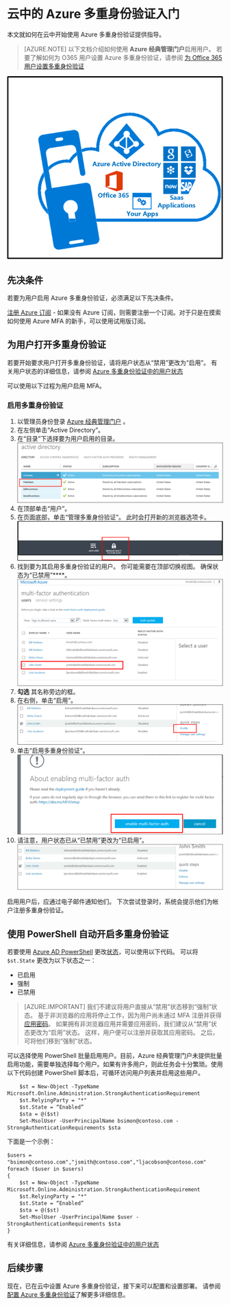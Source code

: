 <properties
    pageTitle="云中的 Azure MFA 入门 | Azure"
    description="Azure 多重身份验证页介绍了如何在云中开始使用 Azure MFA。"
    services="multi-factor-authentication"
    documentationcenter=""
    author="kgremban"
    manager="femila"
    editor="yossib"
    translationtype="Human Translation" />
<tags
    ms.assetid="6b2e6549-1a26-4666-9c4a-cbe5d64c4e66"
    ms.service="multi-factor-authentication"
    ms.workload="identity"
    ms.tgt_pltfrm="na"
    ms.devlang="na"
    ms.topic="get-started-article"
    ms.date="03/14/2017"
    wacn.date="04/24/2017"
    ms.author="kgremban"
    ms.sourcegitcommit="a114d832e9c5320e9a109c9020fcaa2f2fdd43a9"
    ms.openlocfilehash="c543d8ce82c521dd91b9f0a2b2ae7f4ce56b7d74"
    ms.lasthandoff="04/14/2017" />

# <a name="getting-started-with-azure-multi-factor-authentication-in-the-cloud"></a>云中的 Azure 多重身份验证入门
本文就如何在云中开始使用 Azure 多重身份验证提供指导。

> [AZURE.NOTE]
> 以下文档介绍如何使用 **Azure 经典管理门户**启用用户。 若要了解如何为 O365 用户设置 Azure 多重身份验证，请参阅 [为 Office 365 用户设置多重身份验证](https://support.office.com/article/Set-up-multi-factor-authentication-for-Office-365-users-8f0454b2-f51a-4d9c-bcde-2c48e41621c6?ui=en-US&rs=en-US&ad=US)

![云中的 MFA](./media/multi-factor-authentication-get-started-cloud/mfa_in_cloud.png)

## <a name="prerequisites"></a>先决条件
若要为用户启用 Azure 多重身份验证，必须满足以下先决条件。

[注册 Azure 订阅](/pricing/1rmb-trial/) - 如果没有 Azure 订阅，则需要注册一个订阅。对于只是在摸索如何使用 Azure MFA 的新手，可以使用试用版订阅。

## <a name="turn-on-two-step-verification-for-users"></a>为用户打开多重身份验证
若要开始要求用户打开多重身份验证，请将用户状态从“禁用”更改为“启用”。 有关用户状态的详细信息，请参阅 [Azure 多重身份验证中的用户状态](/documentation/articles/multi-factor-authentication-get-started-user-states/)

可以使用以下过程为用户启用 MFA。

### <a name="to-turn-on-multi-factor-authentication"></a>启用多重身份验证
1. 以管理员身份登录 [Azure 经典管理门户](https://manage.windowsazure.cn) 。
2. 在左侧单击“Active Directory”。
3. 在“目录”下选择要为用户启用的目录。
   ![单击目录](./media/multi-factor-authentication-get-started-cloud/directory1.png)
4. 在顶部单击“用户”。
5. 在页面底部，单击“管理多重身份验证”。 此时会打开新的浏览器选项卡。
   ![单击目录](./media/multi-factor-authentication-get-started-cloud/manage1.png)
6. 找到要为其启用多重身份验证的用户。 你可能需要在顶部切换视图。 确保状态为“已禁用”****。
   ![启用用户](./media/multi-factor-authentication-get-started-cloud/enable1.png)
7. **勾选** 其名称旁边的框。
8. 在右侧，单击“启用”。
   ![启用用户](./media/multi-factor-authentication-get-started-cloud/user1.png)
9. 单击“启用多重身份验证”。
   ![启用用户](./media/multi-factor-authentication-get-started-cloud/enable2.png)
10. 请注意，用户状态已从“已禁用”更改为“已启用”。
    ![启用用户](./media/multi-factor-authentication-get-started-cloud/user.png)

启用用户后，应通过电子邮件通知他们。 下次尝试登录时，系统会提示他们为帐户注册多重身份验证。

## <a name="use-powershell-to-automate-turning-on-two-step-verification"></a>使用 PowerShell 自动开启多重身份验证
若要使用 [Azure AD PowerShell](/documentation/articles/powershell-install-configure/) 更改[状态](/documentation/articles/multi-factor-authentication-whats-next/)，可以使用以下代码。  可以将 `$st.State` 更改为以下状态之一：

- 已启用
- 强制
- 已禁用  

> [AZURE.IMPORTANT]
> 我们不建议将用户直接从“禁用”状态移到“强制”状态。 基于非浏览器的应用将停止工作，因为用户尚未通过 MFA 注册并获得[应用密码](/documentation/articles/multi-factor-authentication-whats-next/#app-passwords/)。 如果拥有非浏览器应用并需要应用密码，我们建议从“禁用”状态更改为“启用”状态。 这样，用户便可以注册并获取其应用密码。 之后，可将他们移到“强制”状态。

可以选择使用 PowerShell 批量启用用户。目前，Azure 经典管理门户未提供批量启用功能，需要单独选择每个用户。如果有许多用户，则此任务会十分繁琐。使用以下代码创建 PowerShell 脚本后，可循环访问用户列表并启用这些用户。

        $st = New-Object -TypeName Microsoft.Online.Administration.StrongAuthenticationRequirement
        $st.RelyingParty = "*"
        $st.State = “Enabled”
        $sta = @($st)
        Set-MsolUser -UserPrincipalName bsimon@contoso.com -StrongAuthenticationRequirements $sta

下面是一个示例：

    $users = "bsimon@contoso.com","jsmith@contoso.com","ljacobson@contoso.com"
    foreach ($user in $users)
    {
        $st = New-Object -TypeName Microsoft.Online.Administration.StrongAuthenticationRequirement
        $st.RelyingParty = "*"
        $st.State = “Enabled”
        $sta = @($st)
        Set-MsolUser -UserPrincipalName $user -StrongAuthenticationRequirements $sta
    }

有关详细信息，请参阅 [Azure 多重身份验证中的用户状态](/documentation/articles/multi-factor-authentication-get-started-user-states/)

## <a name="next-steps"></a>后续步骤
现在，已在云中设置 Azure 多重身份验证，接下来可以配置和设置部署。 请参阅[配置 Azure 多重身份验证](/documentation/articles/multi-factor-authentication-whats-next/)了解更多详细信息。

<!--Update_Description: wording update-->